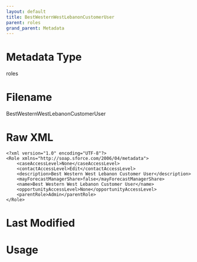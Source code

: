 ```yaml
---
layout: default
title: BestWesternWestLebanonCustomerUser
parent: roles
grand_parent: Metadata
---
```

# Metadata Type
roles


# Filename 
BestWesternWestLebanonCustomerUser


# Raw XML
```
<?xml version="1.0" encoding="UTF-8"?>
<Role xmlns="http://soap.sforce.com/2006/04/metadata">
    <caseAccessLevel>None</caseAccessLevel>
    <contactAccessLevel>Edit</contactAccessLevel>
    <description>Best Western West Lebanon Customer User</description>
    <mayForecastManagerShare>false</mayForecastManagerShare>
    <name>Best Western West Lebanon Customer User</name>
    <opportunityAccessLevel>None</opportunityAccessLevel>
    <parentRole>Admin</parentRole>
</Role>
```


# Last Modified


# Usage
